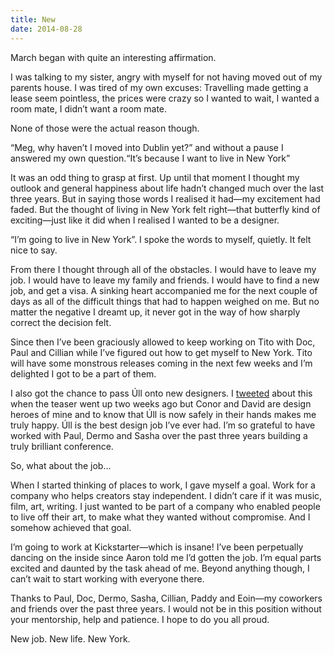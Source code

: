 ```yaml
---
title: New
date: 2014-08-28
---
```


March began with quite an interesting affirmation.

I was talking to my sister, angry with myself for not having moved out of my parents house. I was tired of my own excuses: Travelling made getting a lease seem pointless, the prices were crazy so I wanted to wait, I wanted a room mate, I didn’t want a room mate.

None of those were the actual reason though.

“Meg, why haven’t I moved into Dublin yet?” and without a pause I answered my own question.“It’s because I want to live in New York”

It was an odd thing to grasp at first. Up until that moment I thought my outlook and general happiness about life hadn’t changed much over the last three years. But in saying those words I realised it had—my excitement had faded. But the thought of living in New York felt right—that butterfly kind of exciting—just like it did when I realised I wanted to be a designer.

“I’m going to live in New York”. I spoke the words to myself, quietly. It felt nice to say.

From there I thought through all of the obstacles. I would have to leave my job. I would have to leave my family and friends. I would have to find a new job, and get a visa. A sinking heart accompanied me for the next couple of days as all of the difficult things that had to happen weighed on me. But no matter the negative I dreamt up, it never got in the way of how sharply correct the decision felt.

Since then I’ve been graciously allowed to keep working on Tito with Doc, Paul and Cillian while I’ve figured out how to get myself to New York. Tito will have some monstrous releases coming in the next few weeks and I’m delighted I got to be a part of them.

I also got the chance to pass Úll onto new designers. I [tweeted](https://twitter.com/kilmc/status/499598125821337600) about this when the teaser went up two weeks ago but Conor and David are design heroes of mine and to know that Úll is now safely in their hands makes me truly happy. Úll is the best design job I’ve ever had. I’m so grateful to have worked with Paul, Dermo and Sasha over the past three years building a truly brilliant conference.

So, what about the job…

When I started thinking of places to work, I gave myself a goal. Work for a company who helps creators stay independent. I didn’t care if it was music, film, art, writing. I just wanted to be part of a company who enabled people to live off their art, to make what they wanted without compromise. And I somehow achieved that goal.

I’m going to work at Kickstarter—which is insane! I’ve been perpetually dancing on the inside since Aaron told me I’d gotten the job. I’m equal parts excited and daunted by the task ahead of me. Beyond anything though, I can’t wait to start working with everyone there.

Thanks to Paul, Doc, Dermo, Sasha, Cillian, Paddy and Eoin—my coworkers and friends over the past three years. I would not be in this position without your mentorship, help and patience. I hope to do you all proud.

New job. New life. New York.
